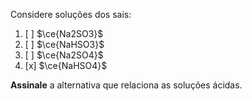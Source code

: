 Considere soluções dos sais:

1. [ ] $\ce{Na2SO3}$
2. [ ] $\ce{NaHSO3}$
3. [ ] $\ce{Na2SO4}$
4. [x] $\ce{NaHSO4}$

**Assinale** a alternativa que relaciona as soluções ácidas.

